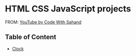 <!--
 * @Author: Frank Chu
 * @Date: 2022-10-28 10:45:22
 * @LastEditors: Frank Chu
 * @LastEditTime: 2023-01-09 23:06:29
 * @FilePath: /WebProject/README.md
 * @Description: 
 * 
 * Copyright (c) 2022 by Frank Chu, All Rights Reserved. 
-->
# HTML CSS JavaScript projects

FROM: [YouTube by Code With Sahand](https://www.youtube.com/watch?v=DzSLUdJWrEQ)

## Table of Content

* [Clock](https://yongfrank.github.io/WebProject/clock/)
